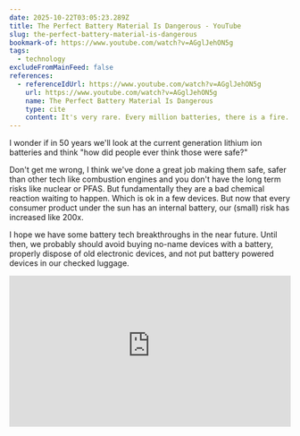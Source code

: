 ```yaml
---
date: 2025-10-22T03:05:23.289Z
title: The Perfect Battery Material Is Dangerous - YouTube
slug: the-perfect-battery-material-is-dangerous
bookmark-of: https://www.youtube.com/watch?v=AGglJehON5g
tags:
  - technology
excludeFromMainFeed: false
references:
  - referenceIdUrl: https://www.youtube.com/watch?v=AGglJehON5g
    url: https://www.youtube.com/watch?v=AGglJehON5g
    name: The Perfect Battery Material Is Dangerous
    type: cite
    content: It's very rare. Every million batteries, there is a fire. - Okay. - Right. So that's very safe, that in the standards of engineering, that's like, oh, you have a good system. One out of a million, that's fine. But batteries are everywhere.  We don't even think about it.
---
```


I wonder if in 50 years we'll look at the current generation lithium ion batteries and think "how did people ever think those were safe?"

Don't get me wrong, I think we've done a great job making them safe, safer than other tech like combustion engines and you don't have the long term risks like nuclear or PFAS. But fundamentally they are a bad chemical reaction waiting to happen. Which is ok in a few devices. But now that every consumer product under the sun has an internal battery, our (small) risk has increased like 200x.

I hope we have some battery tech breakthroughs in the near future. Until then, we probably should avoid buying no-name devices with a battery, properly dispose of old electronic devices, and not put battery powered devices in our checked luggage.

<iframe width="480" height="270" src="https://www.youtube-nocookie.com/embed/AGglJehON5g?si=v8ybLET0fKnaeGy0" title="YouTube video player" frameborder="0" allow="accelerometer; autoplay; clipboard-write; encrypted-media; gyroscope; picture-in-picture; web-share" referrerpolicy="strict-origin-when-cross-origin" allowfullscreen style="width: 100%"></iframe>
